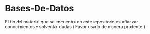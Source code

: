 # Bases-De-Datos
El fin del material que se encuentra en este repositorio,es afianzar conocimientos y solventar dudas ( Favor usarlo de manera prudente )

